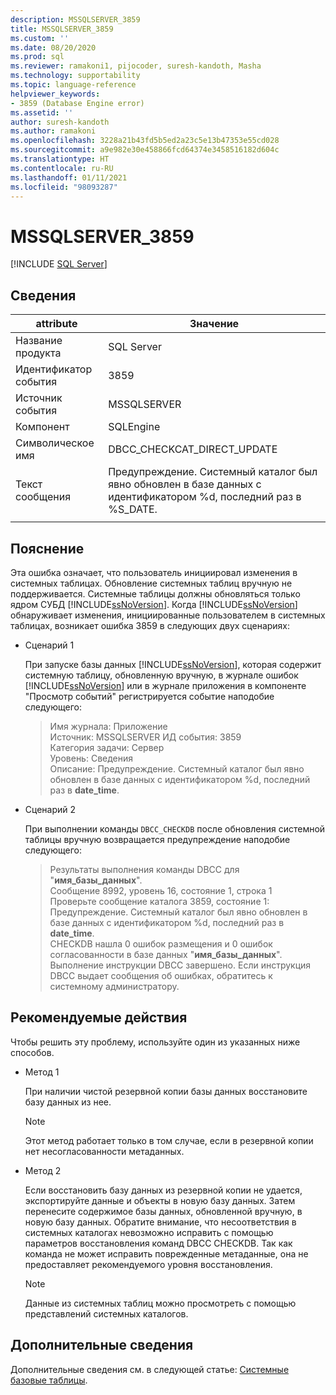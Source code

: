 ```yaml
---
description: MSSQLSERVER_3859
title: MSSQLSERVER_3859
ms.custom: ''
ms.date: 08/20/2020
ms.prod: sql
ms.reviewer: ramakoni1, pijocoder, suresh-kandoth, Masha
ms.technology: supportability
ms.topic: language-reference
helpviewer_keywords:
- 3859 (Database Engine error)
ms.assetid: ''
author: suresh-kandoth
ms.author: ramakoni
ms.openlocfilehash: 3228a21b43fd5b5ed2a23c5e13b47353e55cd028
ms.sourcegitcommit: a9e982e30e458866fcd64374e3458516182d604c
ms.translationtype: HT
ms.contentlocale: ru-RU
ms.lasthandoff: 01/11/2021
ms.locfileid: "98093287"
---
```

# <a name="mssqlserver_3859"></a>MSSQLSERVER_3859
 [!INCLUDE [SQL Server](../../includes/applies-to-version/sqlserver.md)]

## <a name="details"></a>Сведения

|attribute|Значение|
|---|---|
|Название продукта|SQL Server|
|Идентификатор события|3859|
|Источник события|MSSQLSERVER|
|Компонент|SQLEngine|
|Символическое имя|DBCC_CHECKCAT_DIRECT_UPDATE|
|Текст сообщения|Предупреждение. Системный каталог был явно обновлен в базе данных с идентификатором \%d, последний раз в %S_DATE.|
||

## <a name="explanation"></a>Пояснение

Эта ошибка означает, что пользователь инициировал изменения в системных таблицах. Обновление системных таблиц вручную не поддерживается. Системные таблицы должны обновляться только ядром СУБД [!INCLUDE[ssNoVersion](../../includes/ssnoversion-md.md)]. Когда [!INCLUDE[ssNoVersion](../../includes/ssnoversion-md.md)] обнаруживает изменения, инициированные пользователем в системных таблицах, возникает ошибка 3859 в следующих двух сценариях:

- Сценарий 1

    При запуске базы данных [!INCLUDE[ssNoVersion](../../includes/ssnoversion-md.md)], которая содержит системную таблицу, обновленную вручную, в журнале ошибок [!INCLUDE[ssNoVersion](../../includes/ssnoversion-md.md)] или в журнале приложения в компоненте "Просмотр событий" регистрируется событие наподобие следующего:

    > Имя журнала: Приложение  
    Источник: MSSQLSERVER ИД события: 3859  
    Категория задачи: Сервер  
    Уровень: Сведения  
    Описание: Предупреждение. Системный каталог был явно обновлен в базе данных с идентификатором \%d, последний раз в **date_time**.  

- Сценарий 2  

    При выполнении команды `DBCC_CHECKDB` после обновления системной таблицы вручную возвращается предупреждение наподобие следующего:

    > Результаты выполнения команды DBCC для "**имя_базы_данных**".  
    Сообщение 8992, уровень 16, состояние 1, строка 1  
    Проверьте сообщение каталога 3859, состояние 1: Предупреждение. Системный каталог был явно обновлен в базе данных с идентификатором \%d, последний раз в **date_time**.  
    CHECKDB нашла 0 ошибок размещения и 0 ошибок согласованности в базе данных "**имя_базы_данных**".  
    Выполнение инструкции DBCC завершено. Если инструкция DBCC выдает сообщения об ошибках, обратитесь к системному администратору.

## <a name="user-action"></a>Рекомендуемые действия

Чтобы решить эту проблему, используйте один из указанных ниже способов.

- Метод 1

    При наличии чистой резервной копии базы данных восстановите базу данных из нее.  
    > [!NOTE]
    > Этот метод работает только в том случае, если в резервной копии нет несогласованности метаданных.  

- Метод 2  

    Если восстановить базу данных из резервной копии не удается, экспортируйте данные и объекты в новую базу данных. Затем перенесите содержимое базы данных, обновленной вручную, в новую базу данных. Обратите внимание, что несоответствия в системных каталогах невозможно исправить с помощью параметров восстановления команд DBCC CHECKDB. Так как команда не может исправить поврежденные метаданные, она не предоставляет рекомендуемого уровня восстановления.

    > [!NOTE]
    > Данные из системных таблиц можно просмотреть с помощью представлений системных каталогов.

## <a name="more-information"></a>Дополнительные сведения

Дополнительные сведения см. в следующей статье: [Системные базовые таблицы](../system-tables/system-base-tables.md).